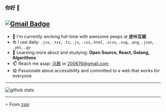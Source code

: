 ### 你好 👋


[![Gmail Badge](https://img.shields.io/badge/-200676@gmail.com-c14438?style=flat-square&logo=Gmail&logoColor=white&link=mailto:200676@gmail.com)](mailto:200676@gmail.com)
---------------------------------------------------------------------------------------------------------------------------------------------------------------------------------
- 🏢 I'm currently working full-time with awesome peeps at **皮咔互娱**
- ⚙️ I use daily: `.jsx`, `.tsx`, `.ts`, `.js`, `.css`,`.html`, `.scss`, `.svg`, `.png`, `.json`, `.yml`, `.go`
- 🌱 Learning more about and studying: **Open Source, React, Golang,  Algorithms**
 - 📫 Reach me asap: <a href="https://zsio.net/">马厩</a> or 200676@gmail.com
- 😄 Passionate about accessibility and committed to a web that works for everyone

---------------------------------------------------------------------------------------------------------------------------------------------------------------------------------

![github stats](https://github-readme-stats.vercel.app/api?username=zsio&show_icons=false)

---------------------------------------------------------------------------------------------------------------------------------------------------------------------------------


⭐️ From [zsio](https://github.com/zsio/)

